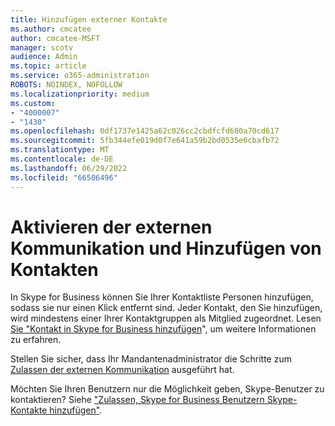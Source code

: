 ```yaml
---
title: Hinzufügen externer Kontakte
ms.author: cmcatee
author: cmcatee-MSFT
manager: scotv
audience: Admin
ms.topic: article
ms.service: o365-administration
ROBOTS: NOINDEX, NOFOLLOW
ms.localizationpriority: medium
ms.custom:
- "4000007"
- "1430"
ms.openlocfilehash: 0df1737e1425a62c026cc2cbdfcfd680a70cd617
ms.sourcegitcommit: 5fb344efe019d0f7e641a59b2bd0535e6cbafb72
ms.translationtype: MT
ms.contentlocale: de-DE
ms.lasthandoff: 06/29/2022
ms.locfileid: "66506496"
---
```

# <a name="enable-external-communications-and-add-contacts"></a>Aktivieren der externen Kommunikation und Hinzufügen von Kontakten

In Skype for Business können Sie Ihrer Kontaktliste Personen hinzufügen, sodass sie nur einen Klick entfernt sind. Jeder Kontakt, den Sie hinzufügen, wird mindestens einer Ihrer Kontaktgruppen als Mitglied zugeordnet. Lesen [Sie "Kontakt in Skype for Business hinzufügen](https://support.microsoft.com/office/add-a-contact-in-skype-for-business-89338023-2adf-4f5c-90b6-f8b6f72fadd1)", um weitere Informationen zu erfahren. 

Stellen Sie sicher, dass Ihr Mandantenadministrator die Schritte zum [Zulassen der externen Kommunikation](https://docs.microsoft.com/skypeforbusiness/set-up-skype-for-business-online/allow-users-to-contact-external-skype-for-business-users) ausgeführt hat.

Möchten Sie Ihren Benutzern nur die Möglichkeit geben, Skype-Benutzer zu kontaktieren? Siehe ["Zulassen, Skype for Business Benutzern Skype-Kontakte hinzufügen"](https://docs.microsoft.com/skypeforbusiness/set-up-skype-for-business-online/let-skype-for-business-users-add-skype-contacts). 